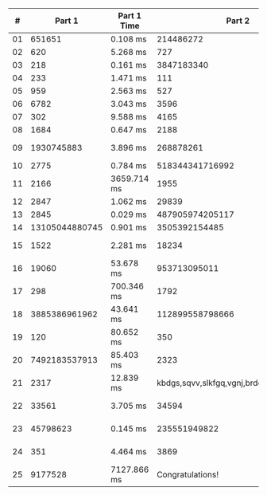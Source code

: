 <table>
<thead>
<tr><th>#  </th><th>Part 1        </th><th>Part 1 Time  </th><th>Part 2                                    </th><th>Part 2 Time  </th><th>Tests  </th><th>Tests Time   </th></tr>
</thead>
<tbody>
<tr><td>01 </td><td>651651        </td><td>0.108 ms     </td><td>214486272                                 </td><td>0.702 ms     </td><td>2      </td><td>0.564 ms     </td></tr>
<tr><td>02 </td><td>620           </td><td>5.268 ms     </td><td>727                                       </td><td>3.856 ms     </td><td>1003   </td><td>13.165 ms    </td></tr>
<tr><td>03 </td><td>218           </td><td>0.161 ms     </td><td>3847183340                                </td><td>0.531 ms     </td><td>2      </td><td>0.483 ms     </td></tr>
<tr><td>04 </td><td>233           </td><td>1.471 ms     </td><td>111                                       </td><td>1.698 ms     </td><td>300    </td><td>2.773 ms     </td></tr>
<tr><td>05 </td><td>959           </td><td>2.563 ms     </td><td>527                                       </td><td>29.157 ms    </td><td>2      </td><td>12.422 ms    </td></tr>
<tr><td>06 </td><td>6782          </td><td>3.043 ms     </td><td>3596                                      </td><td>6.593 ms     </td><td>466    </td><td>15.174 ms    </td></tr>
<tr><td>07 </td><td>302           </td><td>9.588 ms     </td><td>4165                                      </td><td>3.615 ms     </td><td>3      </td><td>24.376 ms    </td></tr>
<tr><td>08 </td><td>1684          </td><td>0.647 ms     </td><td>2188                                      </td><td>34.712 ms    </td><td>2      </td><td>29.241 ms    </td></tr>
<tr><td>09 </td><td>1930745883    </td><td>3.896 ms     </td><td>268878261                                 </td><td>500.766 ms   </td><td>2      </td><td>425.722 ms   </td></tr>
<tr><td>10 </td><td>2775          </td><td>0.784 ms     </td><td>518344341716992                           </td><td>2.235 ms     </td><td>3      </td><td>3.486 ms     </td></tr>
<tr><td>11 </td><td>2166          </td><td>3659.714 ms  </td><td>1955                                      </td><td>5294.657 ms  </td><td>2      </td><td>8580.258 ms  </td></tr>
<tr><td>12 </td><td>2847          </td><td>1.062 ms     </td><td>29839                                     </td><td>0.976 ms     </td><td>2      </td><td>1.116 ms     </td></tr>
<tr><td>13 </td><td>2845          </td><td>0.029 ms     </td><td>487905974205117                           </td><td>0.053 ms     </td><td>7      </td><td>0.114 ms     </td></tr>
<tr><td>14 </td><td>13105044880745</td><td>0.901 ms     </td><td>3505392154485                             </td><td>88.734 ms    </td><td>3      </td><td>87.311 ms    </td></tr>
<tr><td>15 </td><td>1522          </td><td>2.281 ms     </td><td>18234                                     </td><td>45508.422 ms </td><td>8      </td><td>381996.652 ms</td></tr>
<tr><td>16 </td><td>19060         </td><td>53.678 ms    </td><td>953713095011                              </td><td>597.795 ms   </td><td>3      </td><td>834.467 ms   </td></tr>
<tr><td>17 </td><td>298           </td><td>700.346 ms   </td><td>1792                                      </td><td>9416.140 ms  </td><td>2      </td><td>10629.201 ms </td></tr>
<tr><td>18 </td><td>3885386961962 </td><td>43.641 ms    </td><td>112899558798666                           </td><td>17.725 ms    </td><td>7      </td><td>44.908 ms    </td></tr>
<tr><td>19 </td><td>120           </td><td>80.652 ms    </td><td>350                                       </td><td>521.283 ms   </td><td>3      </td><td>792.121 ms   </td></tr>
<tr><td>20 </td><td>7492183537913 </td><td>85.403 ms    </td><td>2323                                      </td><td>111.897 ms   </td><td>2      </td><td>84.966 ms    </td></tr>
<tr><td>21 </td><td>2317          </td><td>12.839 ms    </td><td>kbdgs,sqvv,slkfgq,vgnj,brdd,tpd,csfmb,lrnz</td><td>1.707 ms     </td><td>2      </td><td>17.851 ms    </td></tr>
<tr><td>22 </td><td>33561         </td><td>3.705 ms     </td><td>34594                                     </td><td>14708.139 ms </td><td>2      </td><td>13186.055 ms </td></tr>
<tr><td>23 </td><td>45798623      </td><td>0.145 ms     </td><td>235551949822                              </td><td>20529.881 ms </td><td>2      </td><td>41302.942 ms </td></tr>
<tr><td>24 </td><td>351           </td><td>4.464 ms     </td><td>3869                                      </td><td>10121.287 ms </td><td>2      </td><td>16295.153 ms </td></tr>
<tr><td>25 </td><td>9177528       </td><td>7127.866 ms  </td><td>Congratulations!                          </td><td>0.014 ms     </td><td>2      </td><td>6963.762 ms  </td></tr>
</tbody>
</table>